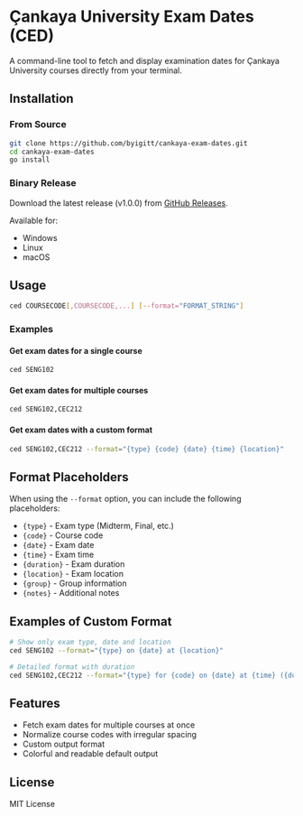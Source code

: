 # Çankaya University Exam Dates (CED)

A command-line tool to fetch and display examination dates for Çankaya University courses directly from your terminal.

## Installation

### From Source

```bash
git clone https://github.com/byigitt/cankaya-exam-dates.git
cd cankaya-exam-dates
go install
```

### Binary Release

Download the latest release (v1.0.0) from [GitHub Releases](https://github.com/byigitt/cankaya-exam-dates/releases/tag/v1.0.0).

Available for:

- Windows
- Linux
- macOS

## Usage

```bash
ced COURSECODE[,COURSECODE,...] [--format="FORMAT_STRING"]
```

### Examples

#### Get exam dates for a single course

```bash
ced SENG102
```

#### Get exam dates for multiple courses

```bash
ced SENG102,CEC212
```

#### Get exam dates with a custom format

```bash
ced SENG102,CEC212 --format="{type} {code} {date} {time} {location}"
```

## Format Placeholders

When using the `--format` option, you can include the following placeholders:

- `{type}` - Exam type (Midterm, Final, etc.)
- `{code}` - Course code
- `{date}` - Exam date
- `{time}` - Exam time
- `{duration}` - Exam duration
- `{location}` - Exam location
- `{group}` - Group information
- `{notes}` - Additional notes

## Examples of Custom Format

```bash
# Show only exam type, date and location
ced SENG102 --format="{type} on {date} at {location}"

# Detailed format with duration
ced SENG102,CEC212 --format="{type} for {code} on {date} at {time} ({duration}) in {location}"
```

## Features

- Fetch exam dates for multiple courses at once
- Normalize course codes with irregular spacing
- Custom output format
- Colorful and readable default output

## License

MIT License
